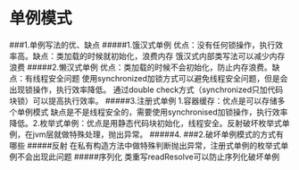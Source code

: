 # 单例模式
###1.单例写法的优、缺点
#####1.饿汉式单例 优点：没有任何锁操作，执行效率高。缺点：类加载的时候就初始化，浪费内存
       饿汉式内部类写法可以减少内存浪费
#####2.懒汉式单例 优点：类加载的时候不会初始化，防止内存浪费。缺点：有线程安全问题
       使用synchronized加锁方式可以避免线程安全问题，但是会出现锁操作，执行效率降低。
       通过double check方式（synchronized只加代码块锁）可以提高执行效率。
#####3.注册式单例 1.容器缓存：优点是可以存储多个单例模式 缺点是不是线程安全的，需要使用synchronised加锁操作，执行效率降低。2.枚举式单例：优点是用静态代码块初始化，线程安全。反射破坏枚举式单例，在jvm层就做特殊处理，抛出异常。
#####4.
###2.破坏单例模式的方式有哪些
#####反射      在私有构造方法中做特殊判断抛出异常，注册式单例的枚举式单例不会出现此问题
#####序列化    类重写readResolve可以防止序列化破坏单例






